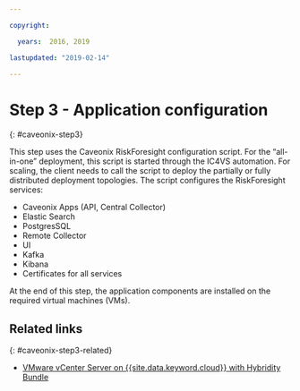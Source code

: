 ```yaml
---

copyright:

  years:  2016, 2019

lastupdated: "2019-02-14"

---
```


# Step 3 - Application configuration
{: #caveonix-step3}

This step uses the Caveonix RiskForesight configuration script. For the “all-in-one” deployment, this script is started through the IC4VS automation. For scaling, the client needs to call the script to deploy the partially or fully distributed deployment topologies. The script configures the RiskForesight services:
-	Caveonix Apps (API, Central Collector)
-	Elastic Search
- PostgresSQL
-	Remote Collector
-	UI
-	Kafka
-	Kibana
-	Certificates for all services

At the end of this step, the application components are installed on the required virtual machines (VMs).

## Related links
{: #caveonix-step3-related}

* [VMware vCenter Server on {{site.data.keyword.cloud}} with Hybridity Bundle](/docs/services/vmwaresolutions/archiref/vcs/vcs-hybridity-intro.html)
